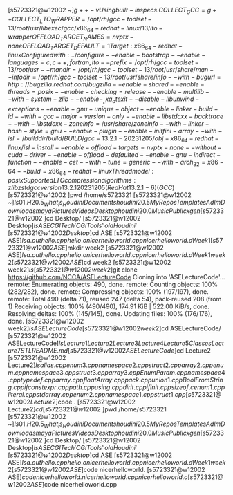 [s5723321@w12002 ~]$g++ -v
Using built-in specs.
COLLECT_GCC=g++
COLLECT_LTO_WRAPPER=/opt/rh/gcc-toolset-13/root/usr/libexec/gcc/x86_64-redhat-linux/13/lto-wrapper
OFFLOAD_TARGET_NAMES=nvptx-none
OFFLOAD_TARGET_DEFAULT=1
Target: x86_64-redhat-linux
Configured with: ../configure --enable-bootstrap --enable-languages=c,c++,fortran,lto --prefix=/opt/rh/gcc-toolset-13/root/usr --mandir=/opt/rh/gcc-toolset-13/root/usr/share/man --infodir=/opt/rh/gcc-toolset-13/root/usr/share/info --with-bugurl=http://bugzilla.redhat.com/bugzilla --enable-shared --enable-threads=posix --enable-checking=release --enable-multilib --with-system-zlib --enable-__cxa_atexit --disable-libunwind-exceptions --enable-gnu-unique-object --enable-linker-build-id --with-gcc-major-version-only --enable-libstdcxx-backtrace --with-libstdcxx-zoneinfo=/usr/share/zoneinfo --with-linker-hash-style=gnu --enable-plugin --enable-initfini-array --with-isl=/builddir/build/BUILD/gcc-13.2.1-20231205/obj-x86_64-redhat-linux/isl-install --enable-offload-targets=nvptx-none --without-cuda-driver --enable-offload-defaulted --enable-gnu-indirect-function --enable-cet --with-tune=generic --with-arch_32=x86-64 --build=x86_64-redhat-linux
Thread model: posix
Supported LTO compression algorithms: zlib zstd
gcc version 13.2.1 20231205 (Red Hat 13.2.1-6) (GCC) 
[s5723321@w12002 ~]$pwd
/home/s5723321
[s5723321@w12002 ~]$ls
01.H20.5_What_is_Houdini  Documents    houdini20.5  MyRepos   Templates
Adlm                      Downloads    maya         Pictures  Videos
Desktop                   houdini20.0  Music        Public    xgen
[s5723321@w12002 ~]$cd Desktop/
[s5723321@w12002 Desktop]$ls
 ASE   CGITech  'CGI Tools'  'old Houdini'
[s5723321@w12002 Desktop]$cd ASE
[s5723321@w12002 ASE]$ls
a.out  hello.cpp  hello.o  nicerhelloworld.cpp  nicerhelloworld.o  Week1
[s5723321@w12002 ASE]$mkdir week2
[s5723321@w12002 ASE]$ls
a.out  hello.cpp  hello.o  nicerhelloworld.cpp  nicerhelloworld.o  Week1  week2
[s5723321@w12002 ASE]$cd week2
[s5723321@w12002 week2]$ls
[s5723321@w12002 week2]$git clone https://github.com/NCCA/ASELectureCode
Cloning into 'ASELectureCode'...
remote: Enumerating objects: 490, done.
remote: Counting objects: 100% (282/282), done.
remote: Compressing objects: 100% (197/197), done.
remote: Total 490 (delta 71), reused 247 (delta 54), pack-reused 208 (from 1)
Receiving objects: 100% (490/490), 174.91 KiB | 522.00 KiB/s, done.
Resolving deltas: 100% (145/145), done.
Updating files: 100% (176/176), done.
[s5723321@w12002 week2]$ls
ASELectureCode
[s5723321@w12002 week2]$cd ASELectureCode/
[s5723321@w12002 ASELectureCode]$ls
Lecture1  Lecture2  Lecture3  Lecture4  Lecture5Classes  Lecture7STL  README.md
[s5723321@w12002 ASELectureCode]$cd Lecture2
[s5723321@w12002 Lecture2]$ls
alias.cpp           enum3.cpp        namespace2.cpp  struct2.cpp
array2.cpp          enum.cpp         namespace3.cpp  struct3.cpp
array3.cpp          EnumParam.cpp    namespace4.cpp  typedef.cpp
array.cpp           floatArray.cpp   pack.cpp        union1.cpp
BoolFromString.cpp  ifconstexpr.cpp  path.cpp        using.cpp
dirit.cpp           ifinit.cpp       sizeof.c
enum1.cpp           literal.cpp      stdarray.cpp
enum2.cpp           namespace1.cpp   struct1.cpp
[s5723321@w12002 Lecture2]$code .
[s5723321@w12002 Lecture2]$cd
[s5723321@w12002 ~]$pwd
/home/s5723321
[s5723321@w12002 ~]$ls
01.H20.5_What_is_Houdini  Documents    houdini20.5  MyRepos   Templates
Adlm                      Downloads    maya         Pictures  Videos
Desktop                   houdini20.0  Music        Public    xgen
[s5723321@w12002 ~]$cd Desktop/
[s5723321@w12002 Desktop]$ls
 ASE   CGITech  'CGI Tools'  'old Houdini'
[s5723321@w12002 Desktop]$cd ASE
[s5723321@w12002 ASE]$ls
a.out  hello.cpp  hello.o  nicerhelloworld.cpp  nicerhelloworld.o  Week1  week2
[s5723321@w12002 ASE]$code nicerhelloworld.
[s5723321@w12002 ASE]$code nicerhelloworld.
nicerhelloworld.cpp  nicerhelloworld.o    
[s5723321@w12002 ASE]$code nicerhelloworld.cpp 
